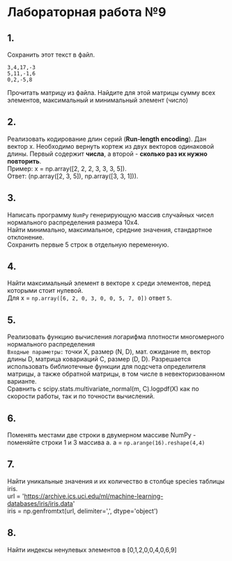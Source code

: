 # Лабораторная работа №9

## 1.

Сохранить этот текст в файл.

```
3,4,17,-3
5,11,-1,6
0,2,-5,8
```

Прочитать матрицу из файла.
Hайдите для этой матрицы сумму всех элементов, максимальный и минимальный элемент (число)

## 2.

Реализовать кодирование длин серий (**Run-length encoding**). Дан вектор x. Необходимо вернуть кортеж из двух векторов одинаковой длины. Первый содержит **числа**, а второй - **сколько раз их нужно повторить**.
</br>
Пример: x = np.array([2, 2, 2, 3, 3, 3, 5]).
</br>
Ответ: (np.array([2, 3, 5]), np.array([3, 3, 1])).

## 3.

Написать программу `NumPy` генерирующую массив случайных чисел нормального распределения размера 10х4.
</br>
Найти минимально, максимальное, средние значения, стандартное отклонение.
</br>
Сохранить первые 5 строк в отдельную переменную.

## 4.

Найти максимальный элемент в векторе x среди элементов, перед которыми стоит нулевой.
</br>
Для x = `np.array([6, 2, 0, 3, 0, 0, 5, 7, 0])` ответ `5`.

## 5.

Реализовать функцию вычисления логарифма плотности многомерного нормального распределения
</br>
`Входные параметры:` точки X, размер (N, D), мат. ожидание m, вектор длины D, матрица ковариаций C, размер (D, D). Разрешается использовать библиотечные функции для подсчета определителя матрицы, а также обратной матрицы, в том числе в невекторизованном варианте.
</br>
Сравнить с scipy.stats.multivariate_normal(m, C).logpdf(X) как по скорости работы, так и по точности вычислений.

## 6.

Поменять местами две строки в двумерном массиве NumPy - поменяйте строки 1 и 3 массива а. a = `np.arange(16).reshape(4,4)`

## 7.

Найти уникальные значения и их количество в столбце species таблицы iris.
</br>
url = 'https://archive.ics.uci.edu/ml/machine-learning-databases/iris/iris.data'
</br>
iris = np.genfromtxt(url, delimiter=',', dtype='object')

## 8.

Найти индексы ненулевых элементов в [0,1,2,0,0,4,0,6,9]
